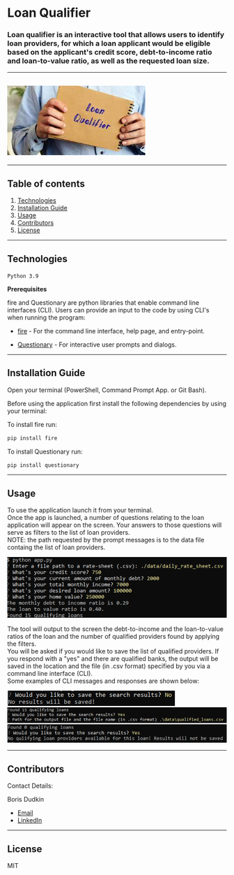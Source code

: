 # **Loan Qualifier**

### Loan qualifier is an interactive tool that allows users to identify loan providers, for which a loan applicant would be eligible based on the applicant's credit score, debt-to-income ratio and loan-to-value ratio, as well as the requested loan size.

---

## ![Loan](images/loan_qualifier.jpg)

---

## Table of contents

1. [Technologies](#technologies)
2. [Installation Guide](#installation-guide)
3. [Usage](#usage)
4. [Contributors](#contributors)
5. [License](#license)

---

## Technologies

`Python 3.9`

**Prerequisites**

fire and Questionary are python libraries that enable command line interfaces (CLI).
Users can provide an input to the code by using CLI's when running the program:

- [fire](https://github.com/google/python-fire) - For the command line interface, help page, and entry-point.

- [Questionary](https://github.com/tmbo/questionary) - For interactive user prompts and dialogs.

---

## Installation Guide

Open your terminal (PowerShell, Command Prompt App. or Git Bash).

Before using the application first install the following dependencies by using your terminal:

To install fire run:

```python
pip install fire
```

To install Questionary run:

```python
pip install questionary
```

---

## Usage

To use the application launch it from your terminal. <br />
Once the app is launched, a number of questions relating to the loan application will appear on the screen. Your answers to those questions will serve as filters to the list of loan providers. <br />
NOTE: the path requested by the prompt messages is to the data file containg the list of loan providers. <br />

![terminal](images/Terminal_No.PNG)

The tool will output to the screen the debt-to-income and the loan-to-value ratios of the loan and the number of qualified providers found by applying the filters. <br />
You will be asked if you would like to save the list of qualified providers. If you respond with a "yes" and there are qualified banks, the output will be saved in the location and the file (in .csv format) specified by you via a command line interface (CLI). <br />
Some examples of CLI messages and responses are shown below: <br />

![terminal](images/No_save.PNG) <br />
![terminal](images/Terminal.PNG) <br />
![terminal](images/Terminal_NoQualifying.PNG)

---

## Contributors

Contact Details:

Boris Dudkin

- [Email](boris.dudkin@gmail.com)
- [LinkedIn](https://www.linkedin.com/in/Boris-Dudkin/)

---

## License

MIT
